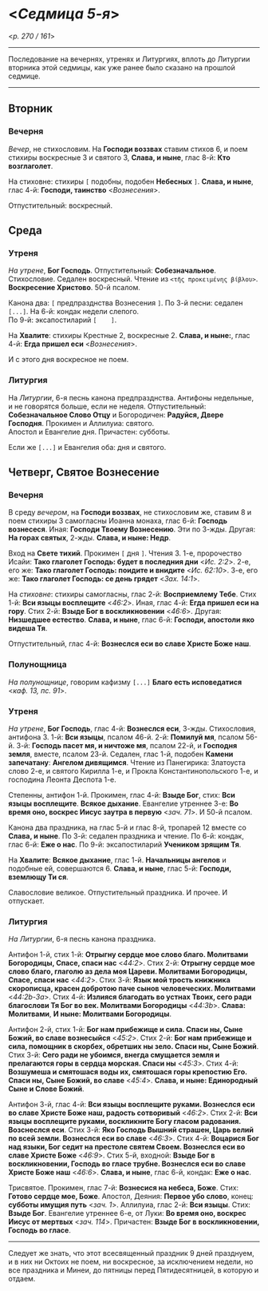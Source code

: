 
# <*Седмица 5-я*>

<*p. 270 / 161*>

---

Последование на вечернях, утренях и Литургиях, вплоть до Литургии вторника этой седмицы, 
как уже ранее было сказано на прошлой седмице. 

---

## Вторник

### Вечерня

*Вечер*, не стихословим. На **Господи воззвах** ставим стихов 6, и поем стихиры воскресные 3 
и святого 3, **Слава, и ныне**, глас 8-й: **Кто возглаголет**.  

На стиховне: стихиры `[` подобны, подобен **Небесных** `]`. **Слава, и ныне**, глас 4-й: 
**Господи, таинство** <*Вознесения*>.  

Отпустительный: воскресный. 

## Среда

### Утреня

*На утрене*, **Бог Господь**. Отпустительный: **Собезначальное**. 
Стихословие. Седален воскресный. Чтение из `<τῆς προκειμένης βίβλου>`. 
**Воскресение Христово**. 50-й псалом.  

Канона два: `[` предпразднства Вознесения `]`. 
По 3-й песни: седален `[...]`. 
На 6-й: кондак недели слепого.  
По 9-й: эксапостиларий `[    ]`.  

На **Хвалите**: стихиры Крестные 2, воскресные 2. **Слава, и ныне:**, глас 4-й: 
**Егда пришел еси** <*Вознесения*>.  

И с этого дня воскресное не поем. 

### Литургия

На *Литургии*, 6-я песнь канона предпразднства. Антифоны недельные, и не говорятся больше, 
если не неделя.
Отпустительный: **Собезначальное Слово Отцу** и Богородичен: **Радуйся, Двере Господня**. 
Прокимен и Аллилуиа: святого.   
Апостол и Евангелие дня. 
Причастен: субботы. 

Если же `[...]` и Евангелия оба: дня и святого.  

## Четверг, Святое Вознесение

### Вечерня

В среду *вечером*, на **Господи воззвах**, не стихословим же, ставим 8 и поем стихиры 3 самогласны 
Иоанна монаха, глас 6-й: **Господь вознесеся**. Иная: **Господи Твоему Вознесению**. Эти по 3-жды. 
Другая: **На горах святых**, 2-жды. **Слава, и ныне: Недр**.   

Вход на **Свете тихий**. Прокимен `[` дня `]`. Чтения 3. 
1-е, пророчество Исайи: **Тако глаголет Господь: будет в последния дни** <*Ис. 2:2*>. 
2-е, его же: **Тако глаголет Господь: поидите и внидите** <*Ис. 62:10*>.
3-е, его же: **Тако глаголет Господь: се день грядет** <*Зах. 14:1*>.

На *стиховне*: стихиры самогласны, глас 2-й: **Восприемлему Тебе**. 
Стих 1-й: **Вси языцы восплещите** <*46:2*>. Иная, глас 4-й: **Егда пришел еси на гору**. 
Стих 2-й: **Взыде Бог в воскликновении** <*46:6*>. Другая: **Низшедшее естество**. 
**Слава, и ныне**, глас 6-й: **Господи, апостоли яко видеша Тя**.  

Отпустительный, глас 4-й: **Вознеслся еси во славе Христе Боже наш**. 

### Полунощница

*На полунощнице*, говорим кафизму `[...]` **Благо есть исповедатися** <*каф. 13, пс. 91*>.

### Утреня

*На утрене*, **Бог Господь**, глас 4-й: **Вознеслся еси**, 3-жды. Стихословия, антифона 3. 
1-й: **Вси языцы**, псалом 46-й. 
2-й: **Помилуй мя**, псалом 56-й. 
3-й: **Господь пасет мя, и ничтоже мя**, псалом 22-й, и **Господня земля**, вместе, псалом 23-й. 
Седален, глас 1-й, подобен **Камени запечатану**: **Ангелом дивящимся**. Чтение из Панегирика: 
Златоуста слово 2-е, и святого Кирилла 1-е, и Прокла Константинопольского 1-е, и господина Леонта 
Деспота 1-е. 

Степенны, антифон 1-й. Прокимен, глас 4-й: **Взыде Бог**, стих: **Вси языцы восплещите**. 
**Всякое дыхание**. Евангелие утреннее 3-е: **Во время оно, воскрес Иисус заутра в первую** <*зач. 71*>. 
И 50-й псалом. 

Канона два праздника, на глас 5-й и глас 8-й, тропарей 12 вместе со **Слава, и ныне**. 
По 3-й: седален праздника и чтение. 
По 6-й: кондак, глас 6-й: **Еже о нас**. 
По 9-й: эксапостиларий **Учеником зрящим Тя**. 

На **Хвалите**: **Всякое дыхание**, глас 1-й. **Начальницы ангелов** и подобные ей, совершаются 6. 
**Слава, и ныне**, глас 5-й: **Господи, вземлющу Ти ся**. 

Славословие великое. Отпустительный праздника. И прочее. И отпускает. 

### Литургия

*На Литургии*, 6-я песнь канона праздника. 

Антифон 1-й, стих 1-й: **Отрыгну сердце мое слово благо. Молитвами Богородицы, Спасе, спаси нас** <*44:2*>. 
Стих 2-й: **Отрыгну сердце мое слово благо, глаголю аз дела моя Цареви. Молитвами Богородицы, 
Спасе, спаси нас** <*44:2*>. 
Стих 3-й: **Язык мой трость книжника скорописца, красен добротою паче сынов человеческих. 
Молитвами** <*44:2b-3a*>.
Стих 4-й: **Излияся благодать во устнах Твоих, сего ради благослови Тя Бог во век. 
Молитвами Богородицы** <*44:3b*>.
**Слава: Молитвами**, **И ныне: Молитвами Богородицы**. 

Антифон 2-й, стих 1-й: **Бог нам прибежище и сила. Спаси ны, Сыне Божий, во славе вознесыйся** <*45:2*>. 
Стих 2-й: **Бог нам прибежище и сила, помощник в скорбех, обретших ны зело. Спаси ны, Сыне Божий**.  
Стих 3-й: **Сего ради не убоимся, внегда смущается земля и прелагаются горы в сердца морская. 
Спаси ны** <*45:3*>. 
Стих 4-й: **Возшумеша и смятошася воды их, смятошася горы крепостию Его. Спаси ны, 
Сыне Божий, во славе** <*45:4*>. 
**Слава, и ныне: Единородный Сыне и Слове Божий**. 

Антифон 3-й, глас 4-й: **Вси языцы восплещите руками. Вознеслся еси во славе Христе 
Боже наш, радость сотворивый** <*46:2*>. 
Стих 2-й: **Вси языцы восплещите руками, воскликните Богу гласом радования. Возснеслся еси**. 
Стих 3-й: **Яко Господь Вышний страшен, Царь велий по всей земли. Вознеслся еси во славе** <*46:3*>. 
Стих 4-й: **Воцарися Бог над языки, Бог седит на престоле святем Своем. Вознеслся еси 
во славе Христе Боже** <*46:9*>. 
Стих 5-й, входной: **Взыде Бог в воскликновении, Господь во гласе трубне. Вознеслся еси 
во славе Христе Боже наш** <*46:6*>.
**Слава, и ныне**, глас 6-й, кондак: **Еже о нас**. 

Трисвятое. Прокимен, глас 7-й: **Вознесися на небеса, Боже**. Стих: **Готово сердце мое, Боже**. 
Апостол, Деяния: **Первое убо слово**, конец: **субботы имущия путь** <*зач. 1*>. 
Аллилуиа, глас 2-й: **Вси языцы**. Стих: **Взыде Бог**. 
Евангелие утреннее 6-е, от Луки: **Во время оно, воскрес Иисус от мертвых** <*зач. 114*>.
Причастен: **Взыде Бог в воскликновении, Господь во гласе**. 

---

Следует же знать, что этот всесвященный праздник 9 дней празднуем, и в них ни Октоих не поем, 
ни воскресное, за исключением недели, но все праздника и Минеи, до пятницы перед Пятидесятницей, 
в которую и отдаем. 
